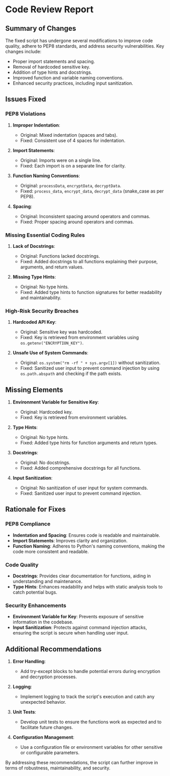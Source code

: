 # Code Review Report

## Summary of Changes
The fixed script has undergone several modifications to improve code quality, adhere to PEP8 standards, and address security vulnerabilities. Key changes include:
- Proper import statements and spacing.
- Removal of hardcoded sensitive key.
- Addition of type hints and docstrings.
- Improved function and variable naming conventions.
- Enhanced security practices, including input sanitization.

## Issues Fixed

### PEP8 Violations
1. **Improper Indentation**:
    - Original: Mixed indentation (spaces and tabs).
    - Fixed: Consistent use of 4 spaces for indentation.

2. **Import Statements**:
    - Original: Imports were on a single line.
    - Fixed: Each import is on a separate line for clarity.

3. **Function Naming Conventions**:
    - Original: `processData`, `encryptData`, `decryptData`.
    - Fixed: `process_data`, `encrypt_data`, `decrypt_data` (snake_case as per PEP8).

4. **Spacing**:
    - Original: Inconsistent spacing around operators and commas.
    - Fixed: Proper spacing around operators and commas.

### Missing Essential Coding Rules
1. **Lack of Docstrings**:
    - Original: Functions lacked docstrings.
    - Fixed: Added docstrings to all functions explaining their purpose, arguments, and return values.

2. **Missing Type Hints**:
    - Original: No type hints.
    - Fixed: Added type hints to function signatures for better readability and maintainability.

### High-Risk Security Breaches
1. **Hardcoded API Key**:
    - Original: Sensitive key was hardcoded.
    - Fixed: Key is retrieved from environment variables using `os.getenv("ENCRYPTION_KEY")`.

2. **Unsafe Use of System Commands**:
    - Original: `os.system("rm -rf " + sys.argv[1])` without sanitization.
    - Fixed: Sanitized user input to prevent command injection by using `os.path.abspath` and checking if the path exists.

## Missing Elements
1. **Environment Variable for Sensitive Key**:
    - Original: Hardcoded key.
    - Fixed: Key is retrieved from environment variables.

2. **Type Hints**:
    - Original: No type hints.
    - Fixed: Added type hints for function arguments and return types.

3. **Docstrings**:
    - Original: No docstrings.
    - Fixed: Added comprehensive docstrings for all functions.

4. **Input Sanitization**:
    - Original: No sanitization of user input for system commands.
    - Fixed: Sanitized user input to prevent command injection.

## Rationale for Fixes

### PEP8 Compliance
- **Indentation and Spacing**: Ensures code is readable and maintainable.
- **Import Statements**: Improves clarity and organization.
- **Function Naming**: Adheres to Python's naming conventions, making the code more consistent and readable.

### Code Quality
- **Docstrings**: Provides clear documentation for functions, aiding in understanding and maintenance.
- **Type Hints**: Enhances readability and helps with static analysis tools to catch potential bugs.

### Security Enhancements
- **Environment Variable for Key**: Prevents exposure of sensitive information in the codebase.
- **Input Sanitization**: Protects against command injection attacks, ensuring the script is secure when handling user input.

## Additional Recommendations
1. **Error Handling**:
    - Add try-except blocks to handle potential errors during encryption and decryption processes.

2. **Logging**:
    - Implement logging to track the script's execution and catch any unexpected behavior.

3. **Unit Tests**:
    - Develop unit tests to ensure the functions work as expected and to facilitate future changes.

4. **Configuration Management**:
    - Use a configuration file or environment variables for other sensitive or configurable parameters.

By addressing these recommendations, the script can further improve in terms of robustness, maintainability, and security.
